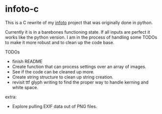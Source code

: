 # infoto-c

This is a C rewrite of my [infoto](https://github.com/jmatth11/infoto) project that was
originally done in python.

Currently it is in a barebones functioning state. If all inputs are perfect it
works like the python version. I am in the process of handling some TODOs to make
it more robust and to clean up the code base.

TODOs
- finish README
- Create function that can process settings over an array of images.
- See if the code can be cleaned up more.
- Create string structure to clean up string creation.
- revisit ttf glyph writing to find the proper way to handle kerning and white space.

extra:
- Explore pulling EXIF data out of PNG files.


